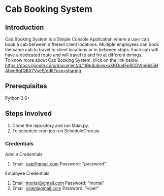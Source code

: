 Cab Booking System
====

Introduction
----
Cab Booking System is a Simple Console Application where a user can book a cab between different client locations. Multiple employees can book the same cab to travel to client locations or in between stops. Each cab will have a dedicated route and will travel to and fro at different timings.  
To know more about Cab Booking System, click on the link below.
https://docs.google.com/document/d/1tBe4ubowxoXKOu4Fp6CDVne6sl5HAbye6qfQBX7VyeE/edit?usp=sharing

Prerequisites
----
Python 3.6+

Steps Involved
----
1. Clone the repository and run Main.py.
2. To schedule cron job run ScheduleCron.py.

### Credentials

Admin Credentials 
1. Email: cap@gmail.com
   Password: "password"

Employee Credentials
1. Email: mortal@gmail.com
   Password: "mortal"
2. Email: viper@gmail.com
   Password: "viper"

  
